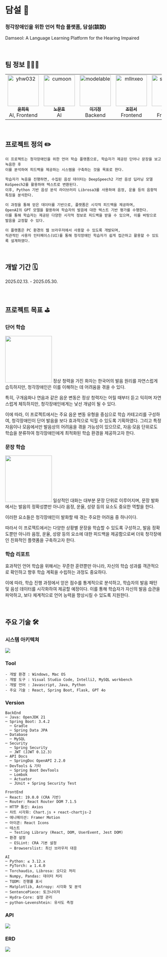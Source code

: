 # 담설 💬
### 청각장애인을 위한 언어 학습 플랫폼, 담설(談說)
Damseol: A Language Learning Platform for the Hearing Impaired

<br>

## 팀 정보 🧑‍🤝‍🧑
<table align="center">
    <tr align="center">
        <td><a href="https://github.com/yhw032">
            <img src="https://avatars.githubusercontent.com/yhw032" width="100px"  alt="yhw032"/><br/>
            <sub><b>윤희욱</b></sub></a>
            <br/> AI, Frontend
        </td>
        <td ><a href="https://github.com/cumoon">
            <img src="https://avatars.githubusercontent.com/cumoon"  width="100px"  alt="cumoon"/><br/>
            <sub><b>노문호</b></sub></a>  
            <br/> AI
        </td>
        <td><a href="https://github.com/modelable">
            <img src="https://avatars.githubusercontent.com/modelable" width="100px" alt="modelable"/><br/>
            <sub><b>이기정</b></sub></a>
            <br/> Backend
        </td>
        <td><a href="https://github.com/mllnxeo">
            <img src="https://avatars.githubusercontent.com/mllnxeo"  width="100px" alt="mllnxeo"/><br/>
            <sub><b>조민서</b></sub></a>
            <br/> Frontend
        </td>
        <td><a href="https://github.com/sseung6">
            <img src="https://avatars.githubusercontent.com/sseung6" width="100px" alt="sseung6"/><br/>
            <sub><b>오승민</b></sub></a>
            <br/> Frontend
        </td>
    </tr>
</table>

<br>

## 프로젝트 정의 ✏️
``` 
이 프로젝트는 청각장애인을 위한 언어 학습 플랫폼으로, 학습자가 제공된 단어나 문장을 보고 녹음한 후
이를 분석하여 피드백을 제공하는 시스템을 구축하는 것을 목표로 한다.

학습자가 녹음을 진행하면, 수집된 음성 데이터는 DeepSpeech2 기반 음성 딥러닝 모델 KoSpeech2를 활용하여 텍스트로 변환된다.
이후, Python 기반 음성 분석 라이브러리 Librosa3를 사용하여 음정, 운율 등의 음향적 특징을 분석한다.

이 과정을 통해 얻은 데이터를 기반으로, 플랫폼은 시각적 피드백을 제공하며,
OpenAI의 GPT 모델을 활용하여 학습자의 발음에 대한 텍스트 기반 평가를 수행한다.
이를 통해 학습자는 제공된 다양한 시각적 정보로 피드백을 받을 수 있으며, 이를 바탕으로 발음을 교정할 수 있다.

이 플랫폼은 PC 환경의 웹 브라우저에서 사용할 수 있도록 개발되며,
직관적인 사용자 인터페이스(UI)를 통해 청각장애인 학습자가 쉽게 접근하고 활용할 수 있도록 설계하였다.
```

<br>

## 개발 기간 🗓️

2025.02.13. - 2025.05.30.

<br>

## 프로젝트 목표 ⛳

### 단어 학습
<img src = "./readme_images/word-practice.png" width="150px"/>
정상 청력을 가진 화자는 한국어의 발음 원리를 자연스럽게 습득하지만,
청각장애인은 이를 이해하는 데 어려움을 겪을 수 있다.

특히, 구개음화나 연음과 같은 음운 변동은 정상 청력자는 어릴 때부터 듣고 익히며 자연스럽게 체득하지만,
청각장애인에게는 낯선 개념이 될 수 있다. 

이에 따라, 이 프로젝트에서는 주요 음운 변동 유형을 중심으로 학습 카테고리를 구성하여,
청각장애인이 단어 발음을 보다 효과적으로 익힐 수 있도록 기획하였다.
그리고 특정 자음이나 모음에서만 발음상의 어려움을 겪을 가능성이 있으므로,
자음·모음 단위로도 학습을 분류하여 청각장애인에게 최적화된 학습 환경을 제공하고자 한다.

### 문장 학습
<img src = "./readme_images/sentence-practice.png" width="150px"/>
일상적인 대화는 대부분 문장 단위로 이루어지며, 
문장 발화에서는 발음의 정확성뿐만 아니라 음정, 운율, 성량 등의 요소도 중요한 역할을 한다.

이러한 요소들은 청각장애인이 발화할 때 겪는 주요한 어려움 중 하나이다.

따라서 이 프로젝트에서는 다양한 상황별 문장을 학습할 수 있도록 구성하고, 
발음 정확도뿐만 아니라 음정, 운율, 성량 등의 요소에 대한 피드백을 제공함으로써
더욱 청각장애인 친화적인 플랫폼을 구축하고자 한다.

### 학습 리포트
효과적인 언어 학습을 위해서는 꾸준한 훈련뿐만 아니라, 
자신의 학습 성과를 객관적으로 확인하고 향후 학습 계획을 수립하는 과정도 중요하다.

이에 따라, 학습 진행 과정에서 얻은 점수를 통계적으로 분석하고,
학습자의 발음 패턴 및 음성 데이터를 시각화하여 제공할 예정이다.
이를 통해 학습자가 자신의 발음 습관을 파악하고, 보다 체계적으로 언어 능력을 향상시킬 수 있도록 지원한다.

<br>

## 주요 기술 🛠️

### 시스템 아키텍쳐
<img src="./readme_images/project-structure.png"/>

### Tool 
```
- 개발 환경 : Windows, Mac OS
- 개발 도구 : Visual Studio Code, IntelliJ, MySQL workbench
- 개발 언어 : Javascript, Java, Python
- 주요 기술 : React, Spring Boot, Flask, GPT 4o
```

### Version

```
BackEnd
─ Java: OpenJDK 21
─ Spring Boot: 3.4.2
  ─ Gradle
  ─ Spring Data JPA
─ Database
  ─ MySQL
─ Security
  ─ Spring Security
  ─ JWT (JJWT 0.12.3)
─ API Docs
  ─ SpringDoc OpenAPI 2.2.0
─ DevTools & 기타
  ─ Spring Boot DevTools
  ─ Lombok
  ─ Actuator
  ─ JUnit + Spring Security Test

FrontEnd
─ React: 19.0.0 (CRA 기반)
─ Router: React Router DOM 7.1.5
─ HTTP 통신: Axios
─ 차트 시각화: Chart.js + react-chartjs-2
─ 애니메이션: Framer Motion
─ 아이콘: React Icons
─ 테스트
  ─ Testing Library (React, DOM, UserEvent, Jest DOM)
─ 환경 설정
  ─ ESLint: CRA 기본 설정
  ─ Browserslist: 최신 브라우저 대응

AI
─ Python: ≤ 3.12.x
─ PyTorch: ≥ 1.4.0
─ Torchaudio, Librosa: 오디오 처리
─ Numpy, Pandas: 데이터 처리
─ TQDM: 진행률 표시
─ Matplotlib, Astropy: 시각화 및 분석
─ SentencePiece: 토크나이저
─ Hydra-Core: 설정 관리
─ python-Levenshtein: 유사도 측정
```

### API
<img src = "./readme_images/swagger.png" />

### ERD
<img src = "./readme_images/erd.png" />
